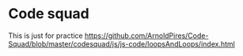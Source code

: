 # Code squad
This is just for practice
https://github.com/ArnoldPires/Code-Squad/blob/master/codesquad/js/js-code/loopsAndLoops/index.html
